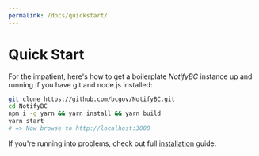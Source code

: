```yaml
---
permalink: /docs/quickstart/
---
```


# Quick Start

For the impatient, here's how to get a boilerplate _NotifyBC_ instance up and running if you have git and node.js installed:

```sh
git clone https://github.com/bcgov/NotifyBC.git
cd NotifyBC
npm i -g yarn && yarn install && yarn build
yarn start
# => Now browse to http://localhost:3000
```

If you're running into problems, check out full [installation](../installation/) guide.
